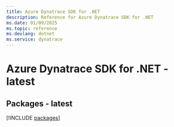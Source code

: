 ```yaml
---
title: Azure Dynatrace SDK for .NET
description: Reference for Azure Dynatrace SDK for .NET
ms.date: 01/09/2025
ms.topic: reference
ms.devlang: dotnet
ms.service: dynatrace
---
```

# Azure Dynatrace SDK for .NET - latest
## Packages - latest
[!INCLUDE [packages](dynatrace-index.md)]